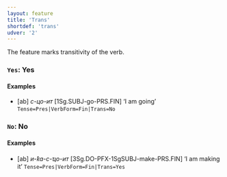 ```yaml
---
layout: feature
title: 'Trans'
shortdef: 'trans'
udver: '2'
---
```


The feature marks transitivity of the verb.

### <a name="Yes">`Yes`</a>: Yes

#### Examples

* [ab] _с-цо-ит_ [1Sg.SUBJ-go-PRS.FIN] ‘I am going’ `Tense=Pres|VerbForm=Fin|Trans=No`

### <a name="No">`No`</a>: No

#### Examples

* [ab] _и-ҟа-с-ҵо-ит_ [3Sg.DO-PFX-1SgSUBJ-make-PRS.FIN] ‘I am making it’ `Tense=Pres|VerbForm=Fin|Trans=Yes`



